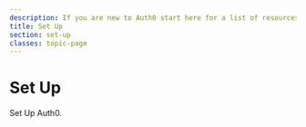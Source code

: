```yaml
---
description: If you are new to Auth0 start here for a list of resources that can get you started
title: Set Up
section: set-up
classes: topic-page
---
```


<div class="topic-page-header">
  <div data-name="example" class="topic-page-badge"></div>
  <h1>Set Up</h1>
  <p>
    Set Up Auth0.
  </p>
</div>
